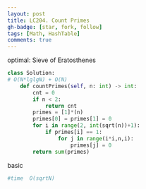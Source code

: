 ```yaml
---
layout: post
title: LC204. Count Primes
gh-badge: [star, fork, follow]
tags: [Math, HashTable]
comments: true
---
```





optimal:  Sieve of Eratosthenes
```python
class Solution:
# O(N*lglgN) + O(N)
    def countPrimes(self, n: int) -> int:
        cnt = 0
        if n < 2:
            return cnt 
        primes = [1]*(n)
        primes[0] = primes[1] = 0
        for i in range(2, int(sqrt(n))+1):
            if primes[i] == 1:
                for j in range(i*i,n,i):
                    primes[j] = 0
        return sum(primes)

```


basic 
```python
#time  O(sqrtN)



```